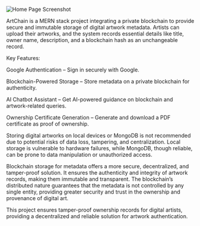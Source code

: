 ![Home Page Screenshot](/sshomepage.jpg)


ArtChain is a MERN stack project integrating a private blockchain to provide secure and immutable storage of digital artwork metadata. Artists can upload their artworks, and the system records essential details like title, owner name, description, and a blockchain hash as an unchangeable record.

Key Features:

Google Authentication – Sign in securely with Google.

Blockchain-Powered Storage – Store metadata on a private blockchain for authenticity.

AI Chatbot Assistant – Get AI-powered guidance on blockchain and artwork-related queries.

Ownership Certificate Generation – Generate and download a PDF certificate as proof of ownership.

Storing digital artworks on local devices or MongoDB is not recommended due to potential risks of data loss, tampering, and centralization. Local storage is vulnerable to hardware failures, while MongoDB, though reliable, can be prone to data manipulation or unauthorized access.

Blockchain storage for metadata offers a more secure, decentralized, and tamper-proof solution. It ensures the authenticity and integrity of artwork records, making them immutable and transparent. The blockchain’s distributed nature guarantees that the metadata is not controlled by any single entity, providing greater security and trust in the ownership and provenance of digital art.

This project ensures tamper-proof ownership records for digital artists, providing a decentralized and reliable solution for artwork authentication.
